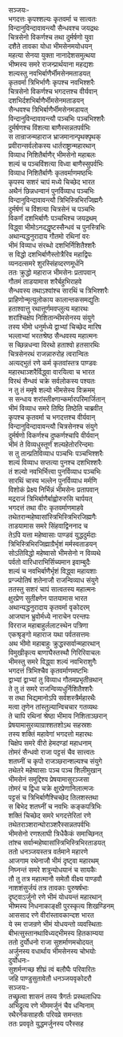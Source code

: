 सञ्जयः-  
भगदत्तः कृपश्शल्यः कृतवर्मा च सात्वतः  
विन्दानुविन्दावावन्त्यौ सैन्धवश्च जयद्रथः  
चित्रसेनो विकर्णश्च तथा दुर्मर्षणो युवा  
दशैते तावका योधा भीमसेनमयोधयन्  
महत्या सेनया युक्ता नानादेशसमुत्थया  
भीष्मस्य समरे राजन्प्रार्थयाना महद्यशः  
शल्यस्तु नवभिर्बाणैर्भीमसेनमताडयत्  
कृतवर्मा त्रिभिर्भाणैः कृपश्च नवभिश्शरैः  
चित्रसेनो विकर्णश्च भगदत्तश्च वीर्यवान्  
दशभिर्दशभिर्बाणैर्भीमसेनमताडयन्  
सैन्धवश्च त्रिभिर्बाणैर्भीमसेनमडायत्  
विन्दानुविन्दावावन्त्यौ पञ्चभिः पञ्चभिश्शरैः  
दुर्मर्षणश्च विंशत्या बाणैस्सन्नतपर्वभिः  
स तान्राजन्महाराज भ्राजमानान्पृथक्पृथक्  
प्रवीरान्सर्वलोकस्य धार्तराष्ट्रान्महारथान्  
विव्याध निशितैर्बाणैर् भीमसेनो महाबलः  
शल्यं च पञ्चविंशत्या विध्वा बाणैस्सुपर्वभिः  
विव्याध निशितैर्बाणैः कृतवर्माणमष्ठभिः  
कृपस्य सशरं चापं मध्ये चिच्छेद भारत  
अथैनं छिन्नधन्वानं पुनर्विव्याध पञ्चभिः  
विन्दानुविन्दावावन्त्यौ त्रिभिस्त्रिभिरजिह्मगैः  
दुर्मर्षणं च विंशत्या चित्रसेनं च पञ्चभिः  
विकर्णं दशभिर्बाणैः पञ्चभिश्च जयद्रथम्  
विद्ध्वा भीमोऽनदद्धृष्टस्सैन्धवं च पुनस्त्रिभिः  
अथान्यद्धनुरादाय गौतमो रथिनां वरः  
भीमं विव्याध संरब्धो दशभिर्निशितैश्शरैः  
स विद्धो दशभिर्बाणैस्तोत्रैरिव महाद्विपः  
व्यनदत्समरे शुरस्सिंहव्दरणमूर्धनि  
ततः क्रुद्धो महाराज भीमसेनः प्रतापवान्  
गौतमं ताडयामास शरैर्बहुभिराहवे  
सैन्धवस्य तथाऽश्वांश्च सारथिं च त्रिभिश्शरैः  
प्राहिणोन्मृत्युलोकाय कालान्तकसमद्युतिः  
हताश्वात्तु रथात्तूर्णमवप्लुत्य महारथः  
शरांश्चिक्षेप निशितान्भीमसेनस्य संयुगे  
तस्य भीमो धनुर्मध्ये द्वाभ्यां चिच्छेद मारिष  
भल्लाभ्यां भरतश्रेष्ठ सैन्धवस्य महात्मनः  
स च्छिन्नधन्वा विरथो हताश्वो हतसारथिः  
चित्रसेनरथं राजन्नारुरोह त्वरान्वितः  
अत्यद्भुतं रणे कर्म कृतवांस्तत्र पाण्डवः  
महारथाञ्शरैर्विद्ध्वा वारयित्वा च भारत  
विरथं सैन्धवं चक्रे सर्वलोकस्य पश्यतः  
न तु तं ममृषे शल्यो भीमसेस्य विक्रमम्  
स सन्धाय शरांस्तीक्ष्णान्कर्मारपरिमार्जितान्  
भीमं विव्याध समरे तिष्ठि तिष्ठेति चाब्रवीत्  
कृपश्च कृतवर्मा च भगदत्तश्च वीर्यवान्  
विन्दानुविन्दावावन्त्यौ चित्रसेनश्च संयुगे  
दुर्मर्षणो विकर्णश्च दुष्कर्णश्चापि वीर्यवान्  
भीमं ते विव्यधुस्तूर्णं शल्यहेतोररिन्दमाः  
स तु तान्प्रतिविव्याध पञ्चभिः पञ्चभिश्शरैः  
शल्यं विव्याध सप्तत्या पुनश्च दशभिश्शरैः  
तं शल्यो नवभिर्भित्त्वा पुनर्विव्याध पञ्चभिः  
सारथिं चास्य भल्लेन पुनर्विव्याध मर्मणि  
विशोकं प्रेक्ष्य निर्भिन्नं भीमसेनः प्रतापवान्  
मद्रराजं त्रिभिर्बाणैर्बाह्वोरुरुसि चार्पयत्  
भगदत्तं तथा वीरः कृतवर्माणमाहवे  
तथेतरान्महेष्वासांस्त्रिभिस्त्रिभिरजिह्मगैः  
ताडयामास समरे सिंहवाद्विननाद च  
तेऽपि यत्ता महेष्वासाः पाण्डवं युद्धदुर्मदाः  
त्रिभिस्त्रिभिरजिह्माग्रैर्भृशं मर्मस्वताडयन्  
सोऽतिविद्धो महेष्वासो भीमसेनो न विव्यथे  
पर्वतो वारिधाराभिर्सिच्यमान इवाम्बुदैः  
शल्यं च नवभिर्बाणैर्भृशं विद्ध्वा महायशाः  
प्रग्ज्योतिषं शतेनाजौ राजन्विव्याध संयुगे  
ततस्तु सशरं चापं सात्वतस्य महात्मनः  
क्षुरप्रेण सुतीक्ष्णेन पातयामास भारत  
अथान्यद्धनुरादाय कृतवर्मा वृकोदरम्  
आजघान भ्रुवोर्मध्ये नाराचेन परन्तपः  
विरराज महाबाहुर्ललाटस्थेन पत्रिणा  
एकश्रृङ्गो महाराज यथा पर्वतसत्तमः  
अथ भीमो महाबाहुः क्रुद्धस्सर्वान्महारथान्  
विमुखीकृत्य बाणाघैस्तस्थौ गिरिरिवाचलः  
भीमस्तु समरे विद्ध्वा शल्यं नवभिराशुगैः  
भगदत्तं त्रिभिश्चैव कृतवर्माणमष्टभिः  
द्वाभ्यां द्वाभ्यां तु विव्याध गौतमप्रभृतीन्रथान्  
ते तु तं समरे राजन्विव्यधुर्निशितैश्शरैः  
स तथा भिद्यमानोऽपि सर्वशस्त्रैर्महारथैः  
मत्वा तृणेन तांस्तुल्यान्विचचार गतव्यथः  
ते चापि रथिनां श्रेष्ठा भीमाय निशिताञ्छरान्  
प्रेषयामासुरव्याग्राश्शतशोऽथ सहस्रशः  
तस्य शक्तिं महावेगां भगदत्तो महारथः  
चिक्षेप समरे वीरो हेमदण्डां महाधनाम्  
तोमरं सैन्धवो राजा पट्टसं चैव सात्त्वतः  
शतघ्नीं च कृपो राजञ्छरान्शल्यश्च संयुगे  
तथेतरे महेष्वासाः पञ्च पञ्च शिलीमुखान्  
भीमसेनं समुद्दिश्य प्रेषयामासुरञ्जसा  
तोमरं च द्विधा चक्रे क्षुरप्रेणानिलात्मजः  
पट्टसं च त्रिभिर्बाणैश्चिच्छेद तिलशस्तथा  
स बिभेद शतघ्नीं च नवभिः कङ्कपत्रिभिः  
शक्तिं चिच्छेद समरे भगदत्तेरितां रणे  
तथेतराञ्शरान्घोराञ्शरैस्सन्नतपर्वभिः  
भीमसेनो रणश्लाघी त्रिधैकैकं समाच्छिनत्  
तांश्च सर्वान्महेष्वासांस्त्रिभिस्त्रिभिरताडयत्  
ततो धनञ्जयस्तत्र वर्तमाने महारणे  
आजगाम रथेनाजौ भीमं दृष्ट्वा महारथम्  
निघ्नन्तं समरे शत्रून्योधयानं च सायकैः  
तौ तु तत्र महात्मानौ समेतौ वीक्ष्य पाण्डवौ  
नाशशंसुर्जयं तत्र तावकाः पुरुषर्षभाः  
दृष्ट्वाऽर्जुनो रणे भीमं योधयन्तं महारथान्  
भीष्मस्य निधनाकाङ्क्षी पुरस्कृत्य शिखण्डिनम्  
आससाद रणे वीरांस्तावकान्दश भारत  
ये स्म राजन्रणे भीमं योधयन्तो व्यवस्थिताः  
बीभत्सुस्तानथाविध्यद्भीमस्य हितकाम्यया  
ततो दुर्योधनो राजा सुशर्माणमचोदयत्  
अर्जुनस्य वधार्थाय भीमसेनस्य चोभयोः  
दुर्योधनः-  
सुशर्मन्गच्छ शीघ्रं त्वं बलौघैः परिवारितः  
जहि पाण्डुसुतावेतौ धनञ्जयवृकोदरौ  
सञ्जयः-  
तच्छ्रुत्वा शासनं तस्य त्रैगर्तः प्रस्थलाधिपः  
अभिद्रुत्य रणे भीममर्जुनं चैव धन्विनाम्  
रथैरनेकसाहस्रैः परिवव्रे समन्ततः  
ततः प्रववृते युद्धमर्जुनस्य परैस्सह  
